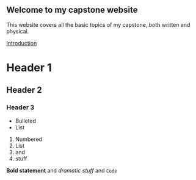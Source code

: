## Welcome to my capstone website

This website covers all the basic topics of my capstone, both written and physical.

[Introduction](Intro/index.md)

# Header 1
## Header 2
### Header 3

- Bulleted
- List

1. Numbered
2. List
3. and
4. stuff

**Bold statement** and _dramatic stuff_ and `Code`
